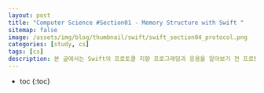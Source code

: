 ```yaml
---
layout: post
title: "Computer Science #Section01 - Memory Structure with Swift "
sitemap: false
image: /assets/img/blog/thumbnail/swift/swift_section04_protocol.png
categories: [study, cs]
tags: [cs]
description: 본 글에서는 Swift의 프로토콜 지향 프로그래밍과 응용을 알아보기 전 프로토콜에 대해 다룬다.
---
```


* toc
{:toc}